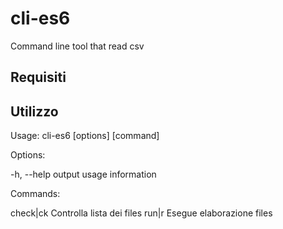 # cli-es6
Command line tool that read csv

Requisiti
-----------

Utilizzo
-----------

Usage: cli-es6 [options] [command]

Options:

  -h, --help  output usage information

Commands:

  check|ck    Controlla lista dei files
  run|r       Esegue elaborazione files
